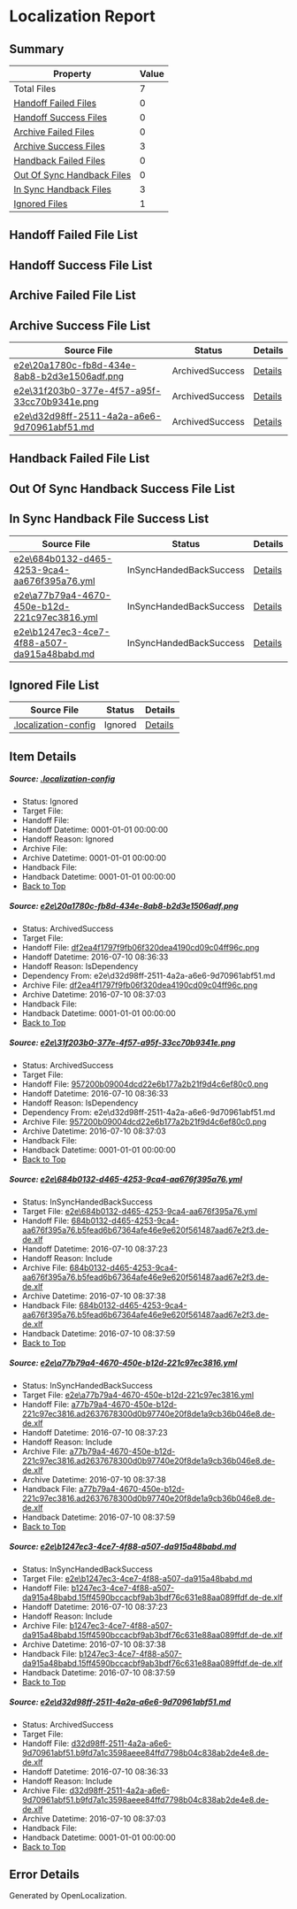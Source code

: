 # <a name='report-top'></a> Localization Report

## Summary
 Property | Value 
 -------- | ----- 
 Total Files | 7
[ Handoff Failed Files ](#handoff-failed-list)| 0
[ Handoff Success Files ](#handoff-success-list)| 0
[ Archive Failed Files ](#archive-failed-list)| 0
[ Archive Success Files ](#archive-success-list)| 3
[ Handback Failed Files ](#handback-failed-list)| 0
[ Out Of Sync Handback Files ](#outofsync-handback-success-list)| 0
[ In Sync Handback Files ](#insync-handback-success-list)| 3
[ Ignored Files ](#ignored-list)| 1

## <a name='handoff-failed-list'></a> Handoff Failed File List

## <a name='handoff-success-list'></a> Handoff Success File List

## <a name='archive-failed-list'></a> Archive Failed File List

## <a name='archive-success-list'></a> Archive Success File List
 Source File | Status | Details 
 ----------- | ------ | ------- 
 [e2e\20a1780c-fb8d-434e-8ab8-b2d3e1506adf.png](https://github.com/OpenLocalizationTestOrg/oltest/blob/60ca934f3dd81013290529a3160f32376f2108df/e2e/20a1780c-fb8d-434e-8ab8-b2d3e1506adf.png) | ArchivedSuccess | [Details](#df2ea4f1797f9fb06f320dea4190cd09c04ff96c1)
 [e2e\31f203b0-377e-4f57-a95f-33cc70b9341e.png](https://github.com/OpenLocalizationTestOrg/oltest/blob/60ca934f3dd81013290529a3160f32376f2108df/e2e/31f203b0-377e-4f57-a95f-33cc70b9341e.png) | ArchivedSuccess | [Details](#957200b09004dcd22e6b177a2b21f9d4c6ef80c02)
 [e2e\d32d98ff-2511-4a2a-a6e6-9d70961abf51.md](https://github.com/OpenLocalizationTestOrg/oltest/blob/60ca934f3dd81013290529a3160f32376f2108df/e2e/d32d98ff-2511-4a2a-a6e6-9d70961abf51.md) | ArchivedSuccess | [Details](#53cc99efc845395ec4f9a5e0659567795e24d4e16)

## <a name='handback-failed-list'></a> Handback Failed File List

## <a name='outofsync-handback-success-list'></a> Out Of Sync Handback Success File List

## <a name='insync-handback-success-list'></a> In Sync Handback File Success List
 Source File | Status | Details 
 ----------- | ------ | ------- 
 [e2e\684b0132-d465-4253-9ca4-aa676f395a76.yml](https://github.com/OpenLocalizationTestOrg/oltest/blob/0832302d7e349a71a08d3a9e01bfd263826fc64d/e2e/684b0132-d465-4253-9ca4-aa676f395a76.yml) | InSyncHandedBackSuccess | [Details](#798ba1c7b604ab713fbcb794c987baea1987a3ab3)
 [e2e\a77b79a4-4670-450e-b12d-221c97ec3816.yml](https://github.com/OpenLocalizationTestOrg/oltest/blob/0832302d7e349a71a08d3a9e01bfd263826fc64d/e2e/a77b79a4-4670-450e-b12d-221c97ec3816.yml) | InSyncHandedBackSuccess | [Details](#2560e2e72c49dcce05b4ddbddf169b2f18fa91914)
 [e2e\b1247ec3-4ce7-4f88-a507-da915a48babd.md](https://github.com/OpenLocalizationTestOrg/oltest/blob/0832302d7e349a71a08d3a9e01bfd263826fc64d/e2e/b1247ec3-4ce7-4f88-a507-da915a48babd.md) | InSyncHandedBackSuccess | [Details](#45342a6d2033090bce0631945014839553ddb18e5)

## <a name='ignored-list'></a> Ignored File List
 Source File | Status | Details 
 ----------- | ------ | ------- 
 [.localization-config](https://github.com/OpenLocalizationTestOrg/oltest/blob/0832302d7e349a71a08d3a9e01bfd263826fc64d/.localization-config) | Ignored | [Details](#3d4f252ac210baf56311d7e97dcc2db10974dbd20)

## Item Details
##### <a name='3d4f252ac210baf56311d7e97dcc2db10974dbd20'></a> Source: [.localization-config](https://github.com/OpenLocalizationTestOrg/oltest/blob/0832302d7e349a71a08d3a9e01bfd263826fc64d/.localization-config)
* Status: Ignored
* Target File: 
* Handoff File: 
* Handoff Datetime: 0001-01-01 00:00:00
* Handoff Reason: Ignored
* Archive File: 
* Archive Datetime: 0001-01-01 00:00:00
* Handback File: 
* Handback Datetime: 0001-01-01 00:00:00
* [Back to Top](#report-top)

##### <a name='df2ea4f1797f9fb06f320dea4190cd09c04ff96c1'></a> Source: [e2e\20a1780c-fb8d-434e-8ab8-b2d3e1506adf.png](https://github.com/OpenLocalizationTestOrg/oltest/blob/60ca934f3dd81013290529a3160f32376f2108df/e2e/20a1780c-fb8d-434e-8ab8-b2d3e1506adf.png)
* Status: ArchivedSuccess
* Target File: 
* Handoff File: [df2ea4f1797f9fb06f320dea4190cd09c04ff96c.png](https://github.com/OpenLocalizationTestOrg/olhandoff-e2e/blob/12cd65b893a84ea9db323f410c8b6b9f4e449675/ol-handoff/OpenLocalizationTestOrg/oltest-dede-fly/ci/ht/df2ea4f1797f9fb06f320dea4190cd09c04ff96c.png)
* Handoff Datetime: 2016-07-10 08:36:33
* Handoff Reason: IsDependency
* Dependency From: e2e\d32d98ff-2511-4a2a-a6e6-9d70961abf51.md
* Archive File: [df2ea4f1797f9fb06f320dea4190cd09c04ff96c.png](https://github.com/OpenLocalizationTestOrg/olhandoff-e2e/blob/d617a294bbbc0a5d4b139e57cd31ecfb69e47c1d/ol-archive/OpenLocalizationTestOrg/oltest-dede-fly/ci/ht/df2ea4f1797f9fb06f320dea4190cd09c04ff96c.png)
* Archive Datetime: 2016-07-10 08:37:03
* Handback File: 
* Handback Datetime: 0001-01-01 00:00:00
* [Back to Top](#report-top)

##### <a name='957200b09004dcd22e6b177a2b21f9d4c6ef80c02'></a> Source: [e2e\31f203b0-377e-4f57-a95f-33cc70b9341e.png](https://github.com/OpenLocalizationTestOrg/oltest/blob/60ca934f3dd81013290529a3160f32376f2108df/e2e/31f203b0-377e-4f57-a95f-33cc70b9341e.png)
* Status: ArchivedSuccess
* Target File: 
* Handoff File: [957200b09004dcd22e6b177a2b21f9d4c6ef80c0.png](https://github.com/OpenLocalizationTestOrg/olhandoff-e2e/blob/12cd65b893a84ea9db323f410c8b6b9f4e449675/ol-handoff/OpenLocalizationTestOrg/oltest-dede-fly/ci/ht/957200b09004dcd22e6b177a2b21f9d4c6ef80c0.png)
* Handoff Datetime: 2016-07-10 08:36:33
* Handoff Reason: IsDependency
* Dependency From: e2e\d32d98ff-2511-4a2a-a6e6-9d70961abf51.md
* Archive File: [957200b09004dcd22e6b177a2b21f9d4c6ef80c0.png](https://github.com/OpenLocalizationTestOrg/olhandoff-e2e/blob/d617a294bbbc0a5d4b139e57cd31ecfb69e47c1d/ol-archive/OpenLocalizationTestOrg/oltest-dede-fly/ci/ht/957200b09004dcd22e6b177a2b21f9d4c6ef80c0.png)
* Archive Datetime: 2016-07-10 08:37:03
* Handback File: 
* Handback Datetime: 0001-01-01 00:00:00
* [Back to Top](#report-top)

##### <a name='798ba1c7b604ab713fbcb794c987baea1987a3ab3'></a> Source: [e2e\684b0132-d465-4253-9ca4-aa676f395a76.yml](https://github.com/OpenLocalizationTestOrg/oltest/blob/0832302d7e349a71a08d3a9e01bfd263826fc64d/e2e/684b0132-d465-4253-9ca4-aa676f395a76.yml)
* Status: InSyncHandedBackSuccess
* Target File: [e2e\684b0132-d465-4253-9ca4-aa676f395a76.yml](https://github.com/OpenLocalizationTestOrg/oltest-dede-fly/blob/553dd1eae91a3d294a46e67fd5c20bd2c73bc1e1/e2e/684b0132-d465-4253-9ca4-aa676f395a76.yml)
* Handoff File: [684b0132-d465-4253-9ca4-aa676f395a76.b5fead6b67364afe46e9e620f561487aad67e2f3.de-de.xlf](https://github.com/OpenLocalizationTestOrg/olhandoff-e2e/blob/1657233cb0c6157ed45b3c6e5af7511d7f2f37f0/ol-handoff/OpenLocalizationTestOrg/oltest-dede-fly/ci/ht/684b0132-d465-4253-9ca4-aa676f395a76.b5fead6b67364afe46e9e620f561487aad67e2f3.de-de.xlf)
* Handoff Datetime: 2016-07-10 08:37:23
* Handoff Reason: Include
* Archive File: [684b0132-d465-4253-9ca4-aa676f395a76.b5fead6b67364afe46e9e620f561487aad67e2f3.de-de.xlf](https://github.com/OpenLocalizationTestOrg/olhandoff-e2e/blob/03defb16d14b13498a0ba8b189e66439f12c2a1d/ol-archive/OpenLocalizationTestOrg/oltest-dede-fly/ci/ht/684b0132-d465-4253-9ca4-aa676f395a76.b5fead6b67364afe46e9e620f561487aad67e2f3.de-de.xlf)
* Archive Datetime: 2016-07-10 08:37:38
* Handback File: [684b0132-d465-4253-9ca4-aa676f395a76.b5fead6b67364afe46e9e620f561487aad67e2f3.de-de.xlf](https://github.com/OpenLocalizationTestOrg/olhandback-e2e/blob/9b462725ed645767fece2880e1526a3cbadf2d42/ol-handback/OpenLocalizationTestOrg/oltest-dede-fly/ci/ht/684b0132-d465-4253-9ca4-aa676f395a76.b5fead6b67364afe46e9e620f561487aad67e2f3.de-de.xlf)
* Handback Datetime: 2016-07-10 08:37:59
* [Back to Top](#report-top)

##### <a name='2560e2e72c49dcce05b4ddbddf169b2f18fa91914'></a> Source: [e2e\a77b79a4-4670-450e-b12d-221c97ec3816.yml](https://github.com/OpenLocalizationTestOrg/oltest/blob/0832302d7e349a71a08d3a9e01bfd263826fc64d/e2e/a77b79a4-4670-450e-b12d-221c97ec3816.yml)
* Status: InSyncHandedBackSuccess
* Target File: [e2e\a77b79a4-4670-450e-b12d-221c97ec3816.yml](https://github.com/OpenLocalizationTestOrg/oltest-dede-fly/blob/553dd1eae91a3d294a46e67fd5c20bd2c73bc1e1/e2e/a77b79a4-4670-450e-b12d-221c97ec3816.yml)
* Handoff File: [a77b79a4-4670-450e-b12d-221c97ec3816.ad2637678300d0b97740e20f8de1a9cb36b046e8.de-de.xlf](https://github.com/OpenLocalizationTestOrg/olhandoff-e2e/blob/1657233cb0c6157ed45b3c6e5af7511d7f2f37f0/ol-handoff/OpenLocalizationTestOrg/oltest-dede-fly/ci/ht/a77b79a4-4670-450e-b12d-221c97ec3816.ad2637678300d0b97740e20f8de1a9cb36b046e8.de-de.xlf)
* Handoff Datetime: 2016-07-10 08:37:23
* Handoff Reason: Include
* Archive File: [a77b79a4-4670-450e-b12d-221c97ec3816.ad2637678300d0b97740e20f8de1a9cb36b046e8.de-de.xlf](https://github.com/OpenLocalizationTestOrg/olhandoff-e2e/blob/03defb16d14b13498a0ba8b189e66439f12c2a1d/ol-archive/OpenLocalizationTestOrg/oltest-dede-fly/ci/ht/a77b79a4-4670-450e-b12d-221c97ec3816.ad2637678300d0b97740e20f8de1a9cb36b046e8.de-de.xlf)
* Archive Datetime: 2016-07-10 08:37:38
* Handback File: [a77b79a4-4670-450e-b12d-221c97ec3816.ad2637678300d0b97740e20f8de1a9cb36b046e8.de-de.xlf](https://github.com/OpenLocalizationTestOrg/olhandback-e2e/blob/9b462725ed645767fece2880e1526a3cbadf2d42/ol-handback/OpenLocalizationTestOrg/oltest-dede-fly/ci/ht/a77b79a4-4670-450e-b12d-221c97ec3816.ad2637678300d0b97740e20f8de1a9cb36b046e8.de-de.xlf)
* Handback Datetime: 2016-07-10 08:37:59
* [Back to Top](#report-top)

##### <a name='45342a6d2033090bce0631945014839553ddb18e5'></a> Source: [e2e\b1247ec3-4ce7-4f88-a507-da915a48babd.md](https://github.com/OpenLocalizationTestOrg/oltest/blob/0832302d7e349a71a08d3a9e01bfd263826fc64d/e2e/b1247ec3-4ce7-4f88-a507-da915a48babd.md)
* Status: InSyncHandedBackSuccess
* Target File: [e2e\b1247ec3-4ce7-4f88-a507-da915a48babd.md](https://github.com/OpenLocalizationTestOrg/oltest-dede-fly/blob/553dd1eae91a3d294a46e67fd5c20bd2c73bc1e1/e2e/b1247ec3-4ce7-4f88-a507-da915a48babd.md)
* Handoff File: [b1247ec3-4ce7-4f88-a507-da915a48babd.15ff4590bccacbf9ab3bdf76c631e88aa089ffdf.de-de.xlf](https://github.com/OpenLocalizationTestOrg/olhandoff-e2e/blob/1657233cb0c6157ed45b3c6e5af7511d7f2f37f0/ol-handoff/OpenLocalizationTestOrg/oltest-dede-fly/ci/ht/b1247ec3-4ce7-4f88-a507-da915a48babd.15ff4590bccacbf9ab3bdf76c631e88aa089ffdf.de-de.xlf)
* Handoff Datetime: 2016-07-10 08:37:23
* Handoff Reason: Include
* Archive File: [b1247ec3-4ce7-4f88-a507-da915a48babd.15ff4590bccacbf9ab3bdf76c631e88aa089ffdf.de-de.xlf](https://github.com/OpenLocalizationTestOrg/olhandoff-e2e/blob/03defb16d14b13498a0ba8b189e66439f12c2a1d/ol-archive/OpenLocalizationTestOrg/oltest-dede-fly/ci/ht/b1247ec3-4ce7-4f88-a507-da915a48babd.15ff4590bccacbf9ab3bdf76c631e88aa089ffdf.de-de.xlf)
* Archive Datetime: 2016-07-10 08:37:38
* Handback File: [b1247ec3-4ce7-4f88-a507-da915a48babd.15ff4590bccacbf9ab3bdf76c631e88aa089ffdf.de-de.xlf](https://github.com/OpenLocalizationTestOrg/olhandback-e2e/blob/9b462725ed645767fece2880e1526a3cbadf2d42/ol-handback/OpenLocalizationTestOrg/oltest-dede-fly/ci/ht/b1247ec3-4ce7-4f88-a507-da915a48babd.15ff4590bccacbf9ab3bdf76c631e88aa089ffdf.de-de.xlf)
* Handback Datetime: 2016-07-10 08:37:59
* [Back to Top](#report-top)

##### <a name='53cc99efc845395ec4f9a5e0659567795e24d4e16'></a> Source: [e2e\d32d98ff-2511-4a2a-a6e6-9d70961abf51.md](https://github.com/OpenLocalizationTestOrg/oltest/blob/60ca934f3dd81013290529a3160f32376f2108df/e2e/d32d98ff-2511-4a2a-a6e6-9d70961abf51.md)
* Status: ArchivedSuccess
* Target File: 
* Handoff File: [d32d98ff-2511-4a2a-a6e6-9d70961abf51.b9fd7a1c3598aeee84ffd7798b04c838ab2de4e8.de-de.xlf](https://github.com/OpenLocalizationTestOrg/olhandoff-e2e/blob/12cd65b893a84ea9db323f410c8b6b9f4e449675/ol-handoff/OpenLocalizationTestOrg/oltest-dede-fly/ci/ht/d32d98ff-2511-4a2a-a6e6-9d70961abf51.b9fd7a1c3598aeee84ffd7798b04c838ab2de4e8.de-de.xlf)
* Handoff Datetime: 2016-07-10 08:36:33
* Handoff Reason: Include
* Archive File: [d32d98ff-2511-4a2a-a6e6-9d70961abf51.b9fd7a1c3598aeee84ffd7798b04c838ab2de4e8.de-de.xlf](https://github.com/OpenLocalizationTestOrg/olhandoff-e2e/blob/d617a294bbbc0a5d4b139e57cd31ecfb69e47c1d/ol-archive/OpenLocalizationTestOrg/oltest-dede-fly/ci/ht/d32d98ff-2511-4a2a-a6e6-9d70961abf51.b9fd7a1c3598aeee84ffd7798b04c838ab2de4e8.de-de.xlf)
* Archive Datetime: 2016-07-10 08:37:03
* Handback File: 
* Handback Datetime: 0001-01-01 00:00:00
* [Back to Top](#report-top)


## Error Details

Generated by OpenLocalization.
